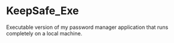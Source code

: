 # KeepSafe_Exe
Executable version of my password manager application that runs completely on a local machine.
